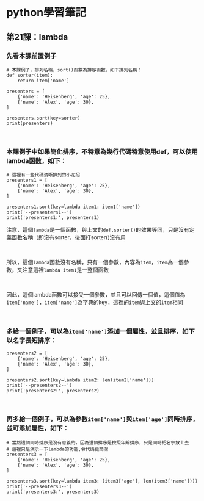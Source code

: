 # python學習筆記

## 第21課：lambda

### 先看本課前置例子

```
# 本課例子，排列名稱，sort()函數為排序函數，如下排列名稱：
def sorter(item):
    return item['name']

presenters = [
    {'name': 'Heisenberg', 'age': 25},
    {'name': 'Alex', 'age': 30},
]

presenters.sort(key=sorter)
print(presenters)
```

&nbsp;

### 本課例子中如果簡化排序，不特意為幾行代碼特意使用def，可以使用lambda函數，如下：

```
# 這裡有一些代碼清晰排列的小花招
presenters1 = [
    {'name': 'Heisenberg', 'age': 25},
    {'name': 'Alex', 'age': 30},
]

presenters1.sort(key=lambda item1: item1['name'])
print('--presenters1--')
print('presenters1:', presenters1)
```

注意，這個`lambda`是一個函數，與上文的`def.sorter()`的效果等同，只是沒有定義函數名稱（即沒有sorter，後面打sorter()沒有用

<br>

所以，這個`lambda`函數沒有名稱，只有一個參數，內容為`item`，`item`為一個參數，又注意這裡`lambda item1`是一整個函數

<br>

因此，這個lambda函數可以接受一個參數，並且可以回傳一個值，這個值為`item['name']`，`item['name']`為字典的key，這裡的`item`與上文的`item`相同

&nbsp;

### 多給一個例子，可以為`item['name']`添加一個屬性，並且排序，如下以名字長短排序：

```
presenters2 = [
    {'name': 'Heisenberg', 'age': 25},
    {'name': 'Alex', 'age': 30},
]

presenters2.sort(key=lambda item2: len(item2['name']))
print('--presenters2--')
print('presenters2:', presenters2)
```

&nbsp;

### 再多給一個例子，可以為參數`item['name']`與`item['age']`同時排序，並可添加屬性，如下：

```
# 當然這個同時排序是沒有意義的，因為這個排序是按照年齡排序，只是同時把名字放上去
# 這裡只是演示一下lambda的功能,令代碼更簡潔
presenters3 = [
    {'name': 'Heisenberg', 'age': 25},
    {'name': 'Alex', 'age': 30},
]

presenters3.sort(key=lambda item3: (item3['age'], len(item3['name'])))
print('--presenters3--')
print('presenters3:', presenters3)
```
